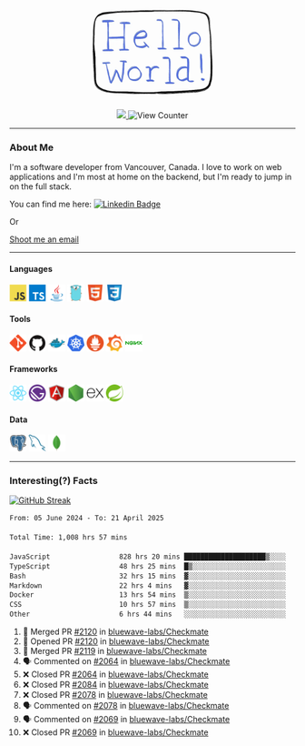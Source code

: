 <div align="center">
    <img src="./img/hello_world.webp" height="200px" width="">
    <div>
        <a href="https://www.linkedin.com/in/ajhollid">
            <img src="https://img.shields.io/badge/LinkedIn-blue"/>
        </a>
        <img src="https://komarev.com/ghpvc/?username=ajhollid&color=yellow" alt="View Counter">
    </div>
</div>

---

### About Me

I'm a software developer from Vancouver, Canada. I love to work on web applications and I'm most at home on the backend, but I'm ready to jump in on the full stack.

You can find me here: [![Linkedin Badge](https://img.shields.io/badge/-ajhollid-blue?style=flat&logo=Linkedin&logoColor=white)](https://www.linkedin.com/in/ajhollid)

Or

[Shoot me an email](mailto:ajhollid@gmail.com)

---

#### Languages

<div>
    <img src="./img/devicons/javascript-original.svg" width=30 height=30 alt="JavaScript">
    <img src="/img/devicons/typescript-original.svg" width=30 height=30 alt="TypeScript">
    <img src="./img/devicons/java-original.svg" width=30 height=30 alt="Java">
    <img src="./img/devicons/go-original.svg" width=30 height=30 alt="Golang">
    <img src="./img/devicons/html5-original.svg" width=30 height=30 alt="HTML 5">
    <img src="./img/devicons/css3-original.svg" width=30 height=30 alt="CSS 3">
</div>

#### Tools

<div>
    <img src="./img/devicons/git-original.svg" width=30 height=30 alt="Git">
    <img src="./img/devicons/github-original.svg" width=30 height=30 alt="Github">
    <img src="./img/devicons/docker-original.svg" width=30 
    height=30 alt="Docker">
    <img src="./img/devicons/kubernetes-original.svg" width=30 height=30 alt="K8">
    <img src="./img/devicons/prometheus-original.svg" width=30 height=30 alt="Prometheus">
    <img src="./img/devicons/grafana-original.svg" width=30 height=30 alt="Grafana">
    <img src="./img/devicons/nginx-original.svg" width=30 height=30 alt="Nginx">
</div>

#### Frameworks

<div>
    <img src="./img/devicons/react-original.svg" width=30 height=30 alt="React">
    <img src="./img/devicons/gatsby-original.svg" width=30 height=30 alt="Gatsby">
    <img src="./img/devicons/angularjs-original.svg" width=30 height=30 alt="AngularJS">
    <img src="./img/devicons/nodejs-original.svg" width=30 height=30 alt="NodeJS">
    <img src="./img/devicons/express-original.svg" width=30 height=30 alt="Express">
    <img src="./img/devicons/spring-original.svg" width=30 height=30 alt="Spring">
</div>

#### Data

<div>
    <img src="./img/devicons/postgresql-original.svg" width=30 height=30 alt="Postgresql">
    <img src="./img/devicons/mysql-original.svg" width=30 height=30 alt="Mysql">
    <img src="./img/devicons/mongodb-original.svg" width=30 height=30 alt="MongoDB">
</div>

---

### Interesting(?) Facts

[![GitHub Streak](http://github-readme-streak-stats.herokuapp.com?user=ajhollid)](https://git.io/streak-stats)

 <!--START_SECTION:waka-->

```txt
From: 05 June 2024 - To: 21 April 2025

Total Time: 1,008 hrs 57 mins

JavaScript                 828 hrs 20 mins ████████████████████▒░░░░   81.55 %
TypeScript                 48 hrs 25 mins  █▒░░░░░░░░░░░░░░░░░░░░░░░   04.77 %
Bash                       32 hrs 15 mins  ▓░░░░░░░░░░░░░░░░░░░░░░░░   03.18 %
Markdown                   22 hrs 4 mins   ▓░░░░░░░░░░░░░░░░░░░░░░░░   02.17 %
Docker                     13 hrs 54 mins  ▒░░░░░░░░░░░░░░░░░░░░░░░░   01.37 %
CSS                        10 hrs 57 mins  ▒░░░░░░░░░░░░░░░░░░░░░░░░   01.08 %
Other                      6 hrs 44 mins   ░░░░░░░░░░░░░░░░░░░░░░░░░   00.66 %
```

<!--END_SECTION:waka-->


<!--START_SECTION:activity-->
1. 🎉 Merged PR [#2120](https://github.com/bluewave-labs/Checkmate/pull/2120) in [bluewave-labs/Checkmate](https://github.com/bluewave-labs/Checkmate)
2. 💪 Opened PR [#2120](https://github.com/bluewave-labs/Checkmate/pull/2120) in [bluewave-labs/Checkmate](https://github.com/bluewave-labs/Checkmate)
3. 🎉 Merged PR [#2119](https://github.com/bluewave-labs/Checkmate/pull/2119) in [bluewave-labs/Checkmate](https://github.com/bluewave-labs/Checkmate)
4. 🗣 Commented on [#2064](https://github.com/bluewave-labs/Checkmate/pull/2064#issuecomment-2819399518) in [bluewave-labs/Checkmate](https://github.com/bluewave-labs/Checkmate)
5. ❌ Closed PR [#2064](https://github.com/bluewave-labs/Checkmate/pull/2064) in [bluewave-labs/Checkmate](https://github.com/bluewave-labs/Checkmate)
6. ❌ Closed PR [#2084](https://github.com/bluewave-labs/Checkmate/pull/2084) in [bluewave-labs/Checkmate](https://github.com/bluewave-labs/Checkmate)
7. ❌ Closed PR [#2078](https://github.com/bluewave-labs/Checkmate/pull/2078) in [bluewave-labs/Checkmate](https://github.com/bluewave-labs/Checkmate)
8. 🗣 Commented on [#2078](https://github.com/bluewave-labs/Checkmate/pull/2078#issuecomment-2819375335) in [bluewave-labs/Checkmate](https://github.com/bluewave-labs/Checkmate)
9. 🗣 Commented on [#2069](https://github.com/bluewave-labs/Checkmate/pull/2069#issuecomment-2819370062) in [bluewave-labs/Checkmate](https://github.com/bluewave-labs/Checkmate)
10. ❌ Closed PR [#2069](https://github.com/bluewave-labs/Checkmate/pull/2069) in [bluewave-labs/Checkmate](https://github.com/bluewave-labs/Checkmate)
<!--END_SECTION:activity-->
